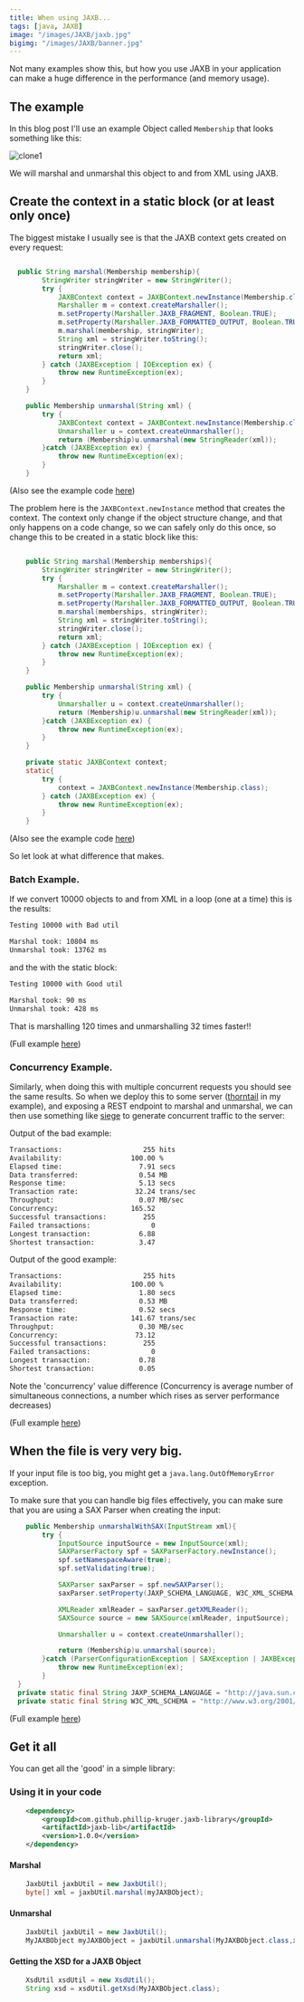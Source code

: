 ```yaml
---
title: When using JAXB...
tags: [java, JAXB]
image: "/images/JAXB/jaxb.jpg"
bigimg: "/images/JAXB/banner.jpg"
---
```


Not many examples show this, but how you use JAXB in your application can make a huge difference in the performance (and memory usage).

## The example
In this blog post I'll use an example Object called `Membership` that looks something like this:

![clone1](/images/JAXB/pojo_uml.png)

We will marshal and unmarshal this object to and from XML using JAXB.

## Create the context in a static block (or at least only once)

The biggest mistake I usually see is that the JAXB context gets created on every request:

```java

  public String marshal(Membership membership){
        StringWriter stringWriter = new StringWriter();
        try {
            JAXBContext context = JAXBContext.newInstance(Membership.class);
            Marshaller m = context.createMarshaller();
            m.setProperty(Marshaller.JAXB_FRAGMENT, Boolean.TRUE);
            m.setProperty(Marshaller.JAXB_FORMATTED_OUTPUT, Boolean.TRUE);
            m.marshal(membership, stringWriter);
            String xml = stringWriter.toString();
            stringWriter.close();
            return xml;
        } catch (JAXBException | IOException ex) {
            throw new RuntimeException(ex);
        }
    }

    public Membership unmarshal(String xml) {
        try {
            JAXBContext context = JAXBContext.newInstance(Membership.class);
            Unmarshaller u = context.createUnmarshaller();
            return (Membership)u.unmarshal(new StringReader(xml));
        }catch (JAXBException ex) {
            throw new RuntimeException(ex);
        }
    }

```
(Also see the example code [here](https://github.com/phillip-kruger/jaxb-lib/blob/master/jaxb-batch-example/src/main/java/com/github/phillipkruger/jaxblib/example/util/BadJAXBUtil.java))

The problem here is the `JAXBContext.newInstance` method that creates the context.
The context only change if the object structure change, and that only happens on a code change,
so we can safely only do this once, so change this to be created in a static block like this:

```java

    public String marshal(Membership memberships){
        StringWriter stringWriter = new StringWriter();
        try {
            Marshaller m = context.createMarshaller();
            m.setProperty(Marshaller.JAXB_FRAGMENT, Boolean.TRUE);
            m.setProperty(Marshaller.JAXB_FORMATTED_OUTPUT, Boolean.TRUE);
            m.marshal(memberships, stringWriter);
            String xml = stringWriter.toString();
            stringWriter.close();
            return xml;
        } catch (JAXBException | IOException ex) {
            throw new RuntimeException(ex);
        }
    }

    public Membership unmarshal(String xml) {
        try {
            Unmarshaller u = context.createUnmarshaller();
            return (Membership)u.unmarshal(new StringReader(xml));
        }catch (JAXBException ex) {
            throw new RuntimeException(ex);
        }
    }

    private static JAXBContext context;
    static{
        try {
            context = JAXBContext.newInstance(Membership.class);
        } catch (JAXBException ex) {
            throw new RuntimeException(ex);
        }
    }

```
(Also see the example code [here](https://github.com/phillip-kruger/jaxb-lib/blob/master/jaxb-batch-example/src/main/java/com/github/phillipkruger/jaxblib/example/util/GoodJAXBUtil.java))


So let look at what difference that makes.

### Batch Example.

If we convert 10000 objects to and from XML in a loop (one at a time) this is the results:

```bash
Testing 10000 with Bad util

Marshal took: 10804 ms
Unmarshal took: 13762 ms
```

and the with the static block:

```bash
Testing 10000 with Good util

Marshal took: 90 ms
Unmarshal took: 428 ms
```

That is marshalling 120 times and unmarshalling 32 times faster!!

(Full example [here](https://github.com/phillip-kruger/jaxb-lib/tree/master/jaxb-batch-example))

### Concurrency Example.

Similarly, when doing this with multiple concurrent requests you should see the same results.
So when we deploy this to some server ([thorntail](https://thorntail.io/) in my example), and exposing a REST endpoint to marshal and unmarshal,
we can then use something like [siege](https://www.joedog.org/siege-manual/) to generate concurrent traffic to the server:

Output of the bad example:

```bash
Transactions:                    255 hits
Availability:                 100.00 %
Elapsed time:                   7.91 secs
Data transferred:               0.54 MB
Response time:                  5.13 secs
Transaction rate:              32.24 trans/sec
Throughput:                     0.07 MB/sec
Concurrency:                  165.52
Successful transactions:         255
Failed transactions:               0
Longest transaction:            6.88
Shortest transaction:           3.47
```

Output of the good example:

```bash
Transactions:                    255 hits
Availability:                 100.00 %
Elapsed time:                   1.80 secs
Data transferred:               0.53 MB
Response time:                  0.52 secs
Transaction rate:             141.67 trans/sec
Throughput:                     0.30 MB/sec
Concurrency:                   73.12
Successful transactions:         255
Failed transactions:               0
Longest transaction:            0.78
Shortest transaction:           0.05
```

Note the 'concurrency' value difference
(Concurrency is average number of simultaneous connections, a number which rises as server performance decreases)

(Full example [here](https://github.com/phillip-kruger/jaxb-lib/tree/master/jaxb-concurrency-example))

## When the file is very very big.

If your input file is too big, you might get a `java.lang.OutOfMemoryError` exception.

To make sure that you can handle big files effectively, you can make sure that you are using a SAX Parser when creating the input:

```java
    public Membership unmarshalWithSAX(InputStream xml){
        try {
            InputSource inputSource = new InputSource(xml);
            SAXParserFactory spf = SAXParserFactory.newInstance();
            spf.setNamespaceAware(true);
            spf.setValidating(true);

            SAXParser saxParser = spf.newSAXParser();
            saxParser.setProperty(JAXP_SCHEMA_LANGUAGE, W3C_XML_SCHEMA);

            XMLReader xmlReader = saxParser.getXMLReader();
            SAXSource source = new SAXSource(xmlReader, inputSource);

            Unmarshaller u = context.createUnmarshaller();

            return (Membership)u.unmarshal(source);
        }catch (ParserConfigurationException | SAXException | JAXBException ex) {
            throw new RuntimeException(ex);
        }
  }
  private static final String JAXP_SCHEMA_LANGUAGE = "http://java.sun.com/xml/jaxp/properties/schemaLanguage";
  private static final String W3C_XML_SCHEMA = "http://www.w3.org/2001/XMLSchema";
```

(Full example [here](https://github.com/phillip-kruger/jaxb-lib/tree/master/jaxb-size-example))

## Get it all

You can get all the 'good' in a simple library:

### Using it in your code

```xml
    <dependency>
        <groupId>com.github.phillip-kruger.jaxb-library</groupId>
        <artifactId>jaxb-lib</artifactId>
        <version>1.0.0</version>
    </dependency>
```

#### Marshal

```java
    JaxbUtil jaxbUtil = new JaxbUtil();
    byte[] xml = jaxbUtil.marshal(myJAXBObject);
```

#### Unmarshal

```java
    JaxbUtil jaxbUtil = new JaxbUtil();
    MyJAXBObject myJAXBObject = jaxbUtil.unmarshal(MyJAXBObject.class,xml);
```

#### Getting the XSD for a JAXB Object

```java
    XsdUtil xsdUtil = new XsdUtil();
    String xsd = xsdUtil.getXsd(MyJAXBObject.class);
```
